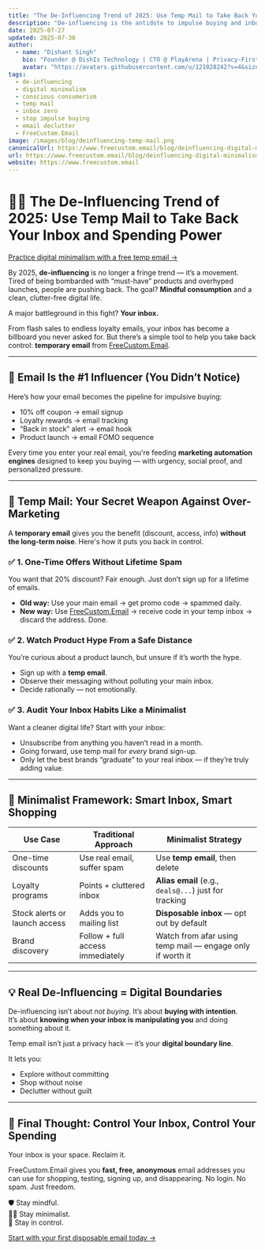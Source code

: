 ```yaml
---
title: "The De‑Influencing Trend of 2025: Use Temp Mail to Take Back Your Inbox and Spending Power"
description: "De-influencing is the antidote to impulse buying and inbox overload. Learn how a temporary email from FreeCustom.Email helps you practice digital minimalism and protect your attention in 2025."
date: 2025-07-27
updated: 2025-07-30
author:
  - name: "Dishant Singh"
    bio: "Founder @ DishIs Technology | CTO @ PlayArena | Privacy-First Developer & Minimalist"
    avatar: "https://avatars.githubusercontent.com/u/121028242?v=4&size=64"
tags:
  - de-influencing
  - digital minimalism
  - conscious consumerism
  - temp mail
  - inbox zero
  - stop impulse buying
  - email declutter
  - FreeCustom.Email
image: /images/blog/deinfluencing-temp-mail.png
canonicalUrl: https://www.freecustom.email/blog/deinfluencing-digital-minimalism
url: https://www.freecustom.email/blog/deinfluencing-digital-minimalism
website: https://www.freecustom.email
---
```


# 🧘‍♂️ The De‑Influencing Trend of 2025: Use Temp Mail to Take Back Your Inbox and Spending Power

[Practice digital minimalism with a free temp email →](https://www.freecustom.email)

By 2025, **de-influencing** is no longer a fringe trend — it’s a movement. Tired of being bombarded with “must-have” products and overhyped launches, people are pushing back. The goal? **Mindful consumption** and a clean, clutter-free digital life.

A major battleground in this fight? **Your inbox.**

From flash sales to endless loyalty emails, your inbox has become a billboard you never asked for. But there’s a simple tool to help you take back control: **temporary email** from [FreeCustom.Email](https://www.freecustom.email).

---

## 📩 Email Is the #1 Influencer (You Didn’t Notice)

Here’s how your email becomes the pipeline for impulsive buying:

- 10% off coupon → email signup
- Loyalty rewards → email tracking
- “Back in stock” alert → email hook
- Product launch → email FOMO sequence

Every time you enter your real email, you're feeding **marketing automation engines** designed to keep you buying — with urgency, social proof, and personalized pressure.

---

## 🔐 Temp Mail: Your Secret Weapon Against Over-Marketing

A **temporary email** gives you the benefit (discount, access, info) **without the long-term noise**. Here's how it puts you back in control.

### ✅ 1. One-Time Offers Without Lifetime Spam

You want that 20% discount? Fair enough. Just don’t sign up for a lifetime of emails.

- **Old way:** Use your main email → get promo code → spammed daily.
- **New way:** Use [FreeCustom.Email](https://www.freecustom.email) → receive code in your temp inbox → discard the address. Done.

### ✅ 2. Watch Product Hype From a Safe Distance

You’re curious about a product launch, but unsure if it’s worth the hype.

- Sign up with a **temp email**.
- Observe their messaging without polluting your main inbox.
- Decide rationally — not emotionally.

### ✅ 3. Audit Your Inbox Habits Like a Minimalist

Want a cleaner digital life? Start with your inbox:

- Unsubscribe from anything you haven’t read in a month.
- Going forward, use temp mail for *every* brand sign-up.
- Only let the best brands “graduate” to your real inbox — if they’re truly adding value.

---

## 🧰 Minimalist Framework: Smart Inbox, Smart Shopping

| Use Case | Traditional Approach | Minimalist Strategy |
|---------|-----------------------|---------------------|
| One-time discounts | Use real email, suffer spam | Use **temp email**, then delete |
| Loyalty programs | Points + cluttered inbox | **Alias email** (e.g., `deals@...`) just for tracking |
| Stock alerts or launch access | Adds you to mailing list | **Disposable inbox** — opt out by default |
| Brand discovery | Follow + full access immediately | Watch from afar using temp mail — engage only if worth it |

---

## 💡 Real De‑Influencing = Digital Boundaries

De-influencing isn’t about *not buying*. It’s about **buying with intention**.  
It’s about **knowing when your inbox is manipulating you** and doing something about it.

Temp email isn’t just a privacy hack — it’s your **digital boundary line**.

It lets you:

- Explore without committing  
- Shop without noise  
- Declutter without guilt  

---

## 🎯 Final Thought: Control Your Inbox, Control Your Spending

Your inbox is your space. Reclaim it.

FreeCustom.Email gives you **fast, free, anonymous** email addresses you can use for shopping, testing, signing up, and disappearing. No login. No spam. Just freedom.

🛡️ Stay mindful.  
🧘‍♀️ Stay minimalist.  
📧 Stay in control.

[Start with your first disposable email today →](https://www.freecustom.email)
